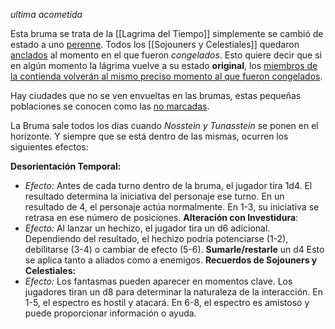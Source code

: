 *ultima acometida*

Esta bruma se trata de la [[Lagrima del Tiempo]] simplemente se cambió de estado a uno <u>perenne</u>. Todos los [[Sojouners y Celestiales]] quedaron <u>anclados</u> al momento en el que fueron *congelados*. Esto quiere decir que si en algún momento la lágrima vuelve a su estado **original**, los <u>miembros de la contienda volverán al mismo preciso momento al que fueron congelados</u>.

Hay ciudades que no se ven envueltas en las brumas, estas pequeñas poblaciones se conocen como las <u>no marcadas</u>.

La Bruma sale todos los días cuando *Nosstein y Tunasstein* se ponen en el horizonte. Y siempre que se está dentro de las mismas, ocurren los siguientes efectos:

**Desorientación Temporal:**
- _Efecto:_ Antes de cada turno dentro de la bruma, el jugador tira 1d4. El resultado determina la iniciativa del personaje ese turno. En un resultado de 4, el personaje actúa normalmente. En 1-3, su iniciativa se retrasa en ese número de posiciones.
**Alteración con Investidura**:
- _Efecto:_ Al lanzar un hechizo, el jugador tira un d6 adicional. Dependiendo del resultado, el hechizo podría potenciarse (1-2), debilitarse (3-4) o cambiar de efecto (5-6). **Sumarle/restarle** un d4 Esto se aplica tanto a aliados como a enemigos.
**Recuerdos de Sojouners y Celestiales:**
- _Efecto:_ Los fantasmas pueden aparecer en momentos clave. Los jugadores tiran un d8 para determinar la naturaleza de la interacción. En 1-5, el espectro es hostil y atacará. En 6-8, el espectro es amistoso y puede proporcionar información o ayuda.